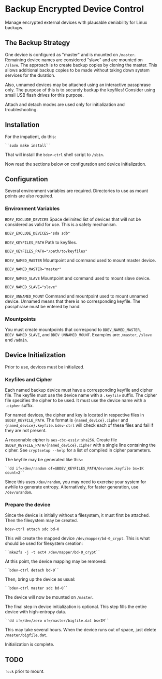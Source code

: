 # Backup Encrypted Device Control

Manage encrypted external devices with plausable deniability for Linux backups.

## The Backup Strategy

One device is configured as "master" and is mounted on ``/master``. Remaining
device names are considered "slave" and are mounted on ``/slave``. The approach
is to create backup copies by cloning the master. This allows additional
backup copies to be made without taking down system services for the duration.

Also, unnamed devices may be attached using an interactive passphrase only.
The purpose of this is to securely backup the keyfiles! Consider using small
USB flash drives for this purpose.

Attach and detach modes are used only for initialization and troubleshooting.

## Installation

For the impatient, do this:

    ``sudo make install``

That will install the ``bdev-ctrl`` shell script to ``/sbin``.

Now read the sections below on configuration and device initialization.

## Configuration

Several environment variables are required. Directories to use as mount points
are also required.

### Environment Variables

``BDEV_EXCLUDE_DEVICES``
Space delimited list of devices that will not be considered as valid for
use. This is a safety mechanism.

``BDEV_EXCLUDE_DEVICES="sda sdb"``

``BDEV_KEYFILES_PATH``
Path to keyfiles.

``BDEV_KEYFILES_PATH="/path/to/keyfiles"``

``BDEV_NAMED_MASTER``
Mountpoint and command used to mount master device.

``BDEV_NAMED_MASTER="master"``

``BDEV_NAMED_SLAVE``
Mountpoint and command used to mount slave device.

``BDEV_NAMED_SLAVE="slave"``

``BDEV_UNNAMED_MOUNT``
Command and mountpoint used to mount unnamed device. Unnamed means that there
is no corresponding keyfile. The passphrase must be entered by hand.

### Mountpoints

You must create mountpoints that correspond to ``BDEV_NAMED_MASTER``,
``BDEV_NAMED_SLAVE``, and ``BDEV_UNNAMED_MOUNT``. Examples are: ``/master``,
``/slave`` and ``/admin``.

## Device Initialization

Prior to use, devices must be initialized.

### Keyfiles and Cipher

Each named backup device must have a corresponding keyfile and cipher file. The
keyfile must use the device name with a ``.keyfile`` suffix. The cipher file
specifies the cipher to be used. It must use the device name with a ``.cipher``
suffix.

For named devices, the cipher and key is located in respective files in
``$BDEV_KEYFILE_PATH``. The format is ``{named_device}.cipher`` and
``{named_device}.keyfile``. ``bdev-ctrl`` will check each of these files
and fail if they are not present.

A reasonable cipher is ``aes-cbc-essiv:sha256``. Create file
``$BDEV_KEYFILE_PATH/{named_device}.cipher`` with a single line containing
the cipher. See ``cryptsetup --help`` for a list of compiled in cipher
parameters.

The keyfile may be generated like this::

    ``dd if=/dev/random of=$BDEV_KEYFILES_PATH/devname.keyfile bs=1K count=2``

Since this uses ``/dev/random``, you may need to exercise your system for awhile
to generate entropy. Alternatively, for faster generation, use ``/dev/urandom``.

### Prepare the device

Since the device is initially without a filesystem, it must first be attached.
Then the filesystem may be created.

  ``bdev-ctrl attach sdc bd-0``

This will create the mapped device ``/dev/mapper/bd-0_crypt``. This is what
should be used for filesystem creation:

    ``mke2fs -j -t ext4 /dev/mapper/bd-0_crypt``

At this point, the device mapping may be removed:

    ``bdev-ctrl detach bd-0``

Then, bring up the device as usual:

    ``bdev-ctrl master sdc bd-0``

The device will now be mounted on ``/master``.

The final step in device initialization is optional. This step fills the
entire device with high-entropy data.

    ``dd if=/dev/zero of=/master/bigfile.dat bs=1M``

This may take several hours. When the device runs out of space, just delete
``/master/bigfile.dat``.

Initialization is complete.

## TODO

``fsck`` prior to mount.
